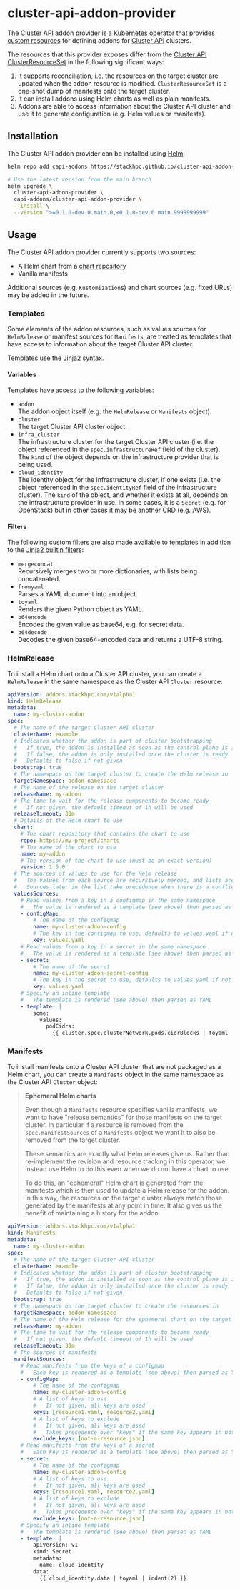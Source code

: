 # cluster-api-addon-provider

The Cluster API addon provider is a
[Kubernetes operator](https://kubernetes.io/docs/concepts/extend-kubernetes/operator/)
that provides
[custom resources](https://kubernetes.io/docs/concepts/extend-kubernetes/api-extension/custom-resources/)
for defining addons for [Cluster API](https://cluster-api.sigs.k8s.io/) clusters.

The resources that this provider exposes differ from the
[Cluster API ClusterResourceSet](https://cluster-api.sigs.k8s.io/tasks/experimental-features/cluster-resource-set.html) in the following significant ways:

  1. It supports reconciliation, i.e. the resources on the target cluster are updated
     when the addon resource is modified. `ClusterResourceSet` is a one-shot dump of manifests
     onto the target cluster.
  2. It can install addons using Helm charts as well as plain manifests.
  3. Addons are able to access information about the Cluster API cluster and use it to
     generate configuration (e.g. Helm values or manifests).

## Installation

The Cluster API addon provider can be installed using [Helm](https://helm.sh):

```sh
helm repo add capi-addons https://stackhpc.github.io/cluster-api-addon-provider

# Use the latest version from the main branch
helm upgrade \
  cluster-api-addon-provider \
  capi-addons/cluster-api-addon-provider \
  --install \
  --version ">=0.1.0-dev.0.main.0,<0.1.0-dev.0.main.9999999999"
```

## Usage

The Cluster API addon provider currently supports two sources:

  * A Helm chart from a [chart repository](https://helm.sh/docs/topics/chart_repository/)
  * Vanilla manifests

Additional sources (e.g. `Kustomization`s) and chart sources (e.g. fixed URLs) may be added
in the future.

### Templates

Some elements of the addon resources, such as values sources for `HelmRelease` or
manifest sources for `Manifests`, are treated as templates that have access to information
about the target Cluster API cluster.

Templates use the [Jinja2](https://jinja.palletsprojects.com/en/3.1.x/templates/) syntax.

#### Variables

Templates have access to the following variables:

  * `addon`  
    The addon object itself (e.g. the `HelmRelease` or `Manifests` object).
  * `cluster`  
    The target Cluster API cluster object.
  * `infra_cluster`  
    The infrastructure cluster for the target Cluster API cluster (i.e. the object referenced
    in the `spec.infrastructureRef` field of the cluster). The `kind` of the object depends on
    the infrastructure provider that is being used.
  * `cloud_identity`  
    The identity object for the infrastructure cluster, if one exists (i.e. the object referenced
    in the `spec.identityRef` field of the infrastructure cluster). The `kind` of the object, and
    whether it exists at all, depends on the infrastructure provider in use. In some cases, it is
    a `Secret` (e.g. for OpenStack) but in other cases it may be another CRD (e.g. AWS).

#### Filters

The following custom filters are also made available to templates in addition to the
[Jinja2 builtin filters](https://jinja.palletsprojects.com/en/3.1.x/templates/#builtin-filters):

  * `mergeconcat`  
    Recursively merges two or more dictionaries, with lists being concatenated.
  * `fromyaml`  
    Parses a YAML document into an object.
  * `toyaml`  
    Renders the given Python object as YAML.
  * `b64encode`  
    Encodes the given value as base64, e.g. for secret data.
  * `b64decode`  
    Decodes the given base64-encoded data and returns a UTF-8 string.

### HelmRelease

To install a Helm chart onto a Cluster API cluster, you can create a `HelmRelease` in
the same namespace as the Cluster API `Cluster` resource:

```yaml
apiVersion: addons.stackhpc.com/v1alpha1
kind: HelmRelease
metadata:
  name: my-cluster-addon
spec:
  # The name of the target Cluster API cluster
  clusterName: example
  # Indicates whether the addon is part of cluster bootstrapping
  #   If true, the addon is installed as soon as the control plane is initialised
  #   If false, the addon is only installed once the cluster is ready
  #   Defaults to false if not given
  bootstrap: true
  # The namespace on the target cluster to create the Helm release in
  targetNamespace: addon-namespace
  # The name of the release on the target cluster
  releaseName: my-addon
  # The time to wait for the release components to become ready
  #   If not given, the default timeout of 1h will be used
  releaseTimeout: 30m
  # Details of the Helm chart to use
  chart:
    # The chart repository that contains the chart to use
    repo: https://my-project/charts
    # The name of the chart to use
    name: my-addon
    # The version of the chart to use (must be an exact version)
    version: 1.5.0
  # The sources of values to use for the Helm release
  #   The values from each source are recursively merged, and lists are concatenated
  #   Sources later in the list take precedence when there is a conflict
  valuesSources:
    # Read values from a key in a configmap in the same namespace
    #   The value is rendered as a template (see above) then parsed as YAML
    - configMap:
        # The name of the configmap
        name: my-cluster-addon-config
        # The key in the configmap to use, defaults to values.yaml if not given
        key: values.yaml
    # Read values from a key in a secret in the same namespace
    #   The value is rendered as a template (see above) then parsed as YAML
    - secret:
        # The name of the secret
        name: my-cluster-addon-secret-config
        # The key in the secret to use, defaults to values.yaml if not given
        key: values.yaml
    # Specify an inline template
    #   The template is rendered (see above) then parsed as YAML
    - template: |
        some:
          values:
            podCidrs:
              {{ cluster.spec.clusterNetwork.pods.cidrBlocks | toyaml | indent(6) }}
```

### Manifests

To install manifests onto a Cluster API cluster that are not packaged as a Helm chart,
you can create a `Manifests` object in the same namespace as the Cluster API `Cluster` object:

> **Ephemeral Helm charts**
>
> Even though a `Manifests` resource specifies vanilla manifests, we want to have
> "release semantics" for those manifests on the target cluster. In particular if a
> resource is removed from the `spec.manifestSources` of a `Manifests` object we want
> it to also be removed from the target cluster.
>
> These semantics are exactly what Helm releases give us. Rather than re-implement the
> revision and resource tracking in this operator, we instead use Helm to do this even
> when we do not have a chart to use.
>
> To do this, an "ephemeral" Helm chart is generated from the manifests which is then used
> to update a Helm release for the addon. In this way, the resources on the target cluster
> always match those generated by the manifests at any point in time. It also gives us
> the benefit of maintaining a history for the addon.

```yaml
apiVersion: addons.stackhpc.com/v1alpha1
kind: Manifests
metadata:
  name: my-cluster-addon
spec:
  # The name of the target Cluster API cluster
  clusterName: example
  # Indicates whether the addon is part of cluster bootstrapping
  #   If true, the addon is installed as soon as the control plane is initialised
  #   If false, the addon is only installed once the cluster is ready
  #   Defaults to false if not given
  bootstrap: true
  # The namespace on the target cluster to create the resources in
  targetNamespace: addon-namespace
  # The name of the Helm release for the ephemeral chart on the target cluster
  releaseName: my-addon
  # The time to wait for the release components to become ready
  #   If not given, the default timeout of 1h will be used
  releaseTimeout: 30m
  # The sources of manifests
  manifestSources:
    # Read manifests from the keys of a configmap
    #   Each key is rendered as a template (see above) then parsed as YAML
    - configMap:
        # The name of the configmap
        name: my-cluster-addon-config
        # A list of keys to use
        #   If not given, all keys are used
        keys: [resource1.yaml, resource2.yaml]
        # A list of keys to exclude
        #   If not given, all keys are used
        #   Takes precedence over "keys" if the same key appears in both
        exclude_keys: [not-a-resource.json]
    # Read manifests from the keys of a secret
    #   Each key is rendered as a template (see above) then parsed as YAML
    - secret:
        # The name of the configmap
        name: my-cluster-addon-config
        # A list of keys to use
        #   If not given, all keys are used
        keys: [resource1.yaml, resource2.yaml]
        # A list of keys to exclude
        #   If not given, all keys are used
        #   Takes precedence over "keys" if the same key appears in both
        exclude_keys: [not-a-resource.json]
    # Specify an inline template
    #   The template is rendered (see above) then parsed as YAML
    - template: |
        apiVersion: v1
        kind: Secret
        metadata:
          name: cloud-identity
        data:
          {{ cloud_identity.data | toyaml | indent(2) }}
```
